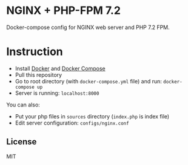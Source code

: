 # NGINX + PHP-FPM 7.2

Docker-compose config for NGINX web server and PHP 7.2 FPM.

# Instruction

  - Install [Docker](https://docs.docker.com/install/) and [Docker Compose](https://docs.docker.com/compose/install/)
  - Pull this repository
  - Go to root directory (with `docker-compose.yml` file) and run: `docker-compose up`
  - Server is running: `localhost:8000`

You can also:
  - Put your php files in `sources` directory (`index.php` is index file)
  - Edit server configuration: `configs/nginx.conf`

License
----

MIT
